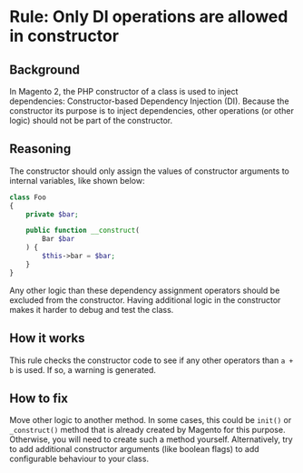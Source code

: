 # Rule: Only DI operations are allowed in constructor
## Background
In Magento 2, the PHP constructor of a class is used to inject dependencies: Constructor-based Dependency Injection (DI).
Because the constructor its purpose is to inject dependencies, other operations (or other logic) should not be part of the
constructor.

## Reasoning
The constructor should only assign the values of constructor arguments to internal variables, like shown below:

```php
class Foo
{
    private $bar;

    public function __construct(
        Bar $bar
    ) {
        $this->bar = $bar;
    }
}
```

Any other logic than these dependency assignment operators should be excluded from the constructor. Having additional logic in
the constructor makes it harder to debug and test the class.

## How it works
This rule checks the constructor code to see if any other operators than `a + b` is used. If so, a warning is generated.

## How to fix
Move other logic to another method. In some cases, this could be `init()` or `_construct()` method that is already created by
Magento for this purpose. Otherwise, you will need to create such a method yourself. Alternatively, try to add additional
constructor arguments (like boolean flags) to add configurable behaviour to your class.
